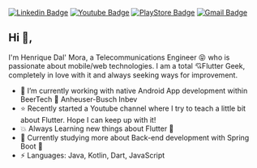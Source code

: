 [![Linkedin Badge](https://img.shields.io/badge/-hdalmora-blue?style=flat&logo=Linkedin&logoColor=white&link=https://www.linkedin.com/in/hdalmora/)](https://www.linkedin.com/in/hdalmora/) [![Youtube Badge](https://img.shields.io/badge/-Henrique%20Dal%20Mora-red?style=flat&labelColor=red&logo=Youtube&link=https://www.youtube.com/channel/UCprZCa_GMFQZx37aWNSuvFA/)](https://www.youtube.com/channel/UCprZCa_GMFQZx37aWNSuvFA/) [![PlayStore Badge](https://img.shields.io/badge/My%20Apps%20in-Google%20Play%20Store-green?style=flat&logo=android&logoColor=white&link=https://play.google.com/store/apps/developer?id=Henrique+Dal+Mora&hl=pt_BR/)](https://play.google.com/store/apps/developer?id=Henrique+Dal+Mora&hl=pt_BR/) [![Gmail Badge](https://img.shields.io/badge/-hdalmora.dev@gmail.com-c14438?style=flat&logo=Gmail&logoColor=white&link=mailto:hdalmora.dev@gmail.com)](mailto:hdalmora.dev@gmail.com)

## Hi 👋, 
I'm Henrique Dal' Mora, a Telecommunications Engineer 😝 who is passionate about mobile/web technologies. I am a total 💘Flutter Geek, completely in love with it and always seeking ways for improvement. 

- 🔨 I’m currently working with native Android App development within BeerTech 🍺 Anheuser-Busch Inbev
- ⭐ Recently started a Youtube channel where I try to teach a little bit about Flutter. Hope I can keep up with it! 
- 💥 Always Learning new things about Flutter 👀
- 🍃 Currently studying more about Back-end development with Spring Boot 🎉
- ⚡ Languages: Java, Kotlin, Dart, JavaScript

